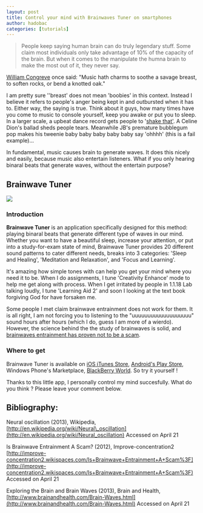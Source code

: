 ```yaml
---
layout: post
title: Control your mind with Brainwaves Tuner on smartphones
author: hadobac
categories: [tutorials]
---
```


> People keep saying human brain can do truly legendary stuff. Some claim
most individuals only take advantage of 10% of the capacity of the
brain. But when it comes to the manipulate the humna brain to make the
most out of it, they never say.

[William Congreve](http://en.wikipedia.org/wiki/William_Congreve) once
said: "Music hath charms to soothe a savage breast, to soften rocks, or
bend a knotted oak."

I am pretty sure ''breast' does not mean 'boobies' in this context.
Instead I believe it refers to people's anger being kept in and
outbursted when it has to. Either way, the saying is true. Think about
it guys, how many times have you come to music to console yourself, keep
you awake or put you to sleep. In a larger scale, a upbeat dance record
gets people to '[shake that'](blank). A Celine Dion's ballad sheds
people tears. Meanwhile JB's premature bubblegum pop makes his tweenie
baby baby baby baby baby say 'ohhhh' (this is a fail example)...

In fundamental, music causes brain to generate waves. It does this
nicely and easily, because music also entertain listeners. What if you
only hearing binaral beats that generate waves, without the entertain
purpose?

## Brainwave Tuner

![](http://a1831.phobos.apple.com/us/r1000/063/Purple/9f/98/49/mzl.hgannvvj.320x480-75.jpg)

### Introduction

**Brainwave Tuner** is an application specifically designed for this
method: playing binaral beats that generate different type of waves in
our mind. Whether you want to have a beautiful sleep, increase your
attention, or put into a study-for-exam state of mind, Brainwave Tuner
provides 20 different sound patterns to cater different needs, breaks
into 3 categories: 'Sleep and Healing', 'Meditation and Relaxation', and
'Focus and Learning'.

It's amazing how simple tones with can help you get your mind where you
need it to be. When I do assignments, I tune 'Creativity Enhance' mode
to help me get along with process. When I get irritated by people in
1.1.18 Lab talking loudly, I tune 'Learning Aid 2' and soon I looking at
the text book forgiving God for have forsaken me.

Some people I met claim brainwave entrainment does not work for them. It
is all right, I am not forcing you to listening to the
"uuuuuuuuuuuuuuuuuuu" sound hours after hours (which I do, guess I am
more of a wierdo). However, the science behind the the study of
brainwaves is solid, and [brainwaves entrainment has proven not to be a
scam](http://improve-concentration2.wikispaces.com/Is+Brainwave+Entrainment+A+Scam%3F).

### Where to get

Brainwave Tuner is available on [iOS iTunes
Store](https://itunes.apple.com/us/app/brainwave-tuner/id328266349?mt=8),
[Android's Play
Store](https://play.google.com/store/apps/details?id=imoblife.brainwavetuner.market&hl=en),
Windows Phone's Marketplace, [BlackBerry
World](http://appworld.blackberry.com/webstore/content/3062/?lang=en).
So try it yourself !

Thanks to this little app, I personally control my mind succesfully.
What do you think ? Please leave your comment below.

## Bibliography:

Neural oscillation (2013), Wikipedia,
[http://en.wikipedia.org/wiki/Neural\_oscillation](http://en.wikipedia.org/wiki/Neural_oscillation)
Accessed on April 21

Is Brainwave Entrainment A Scam? (2012), Improve-concentration2
[http://improve-concentration2.wikispaces.com/Is+Brainwave+Entrainment+A+Scam%3F](http://improve-concentration2.wikispaces.com/Is+Brainwave+Entrainment+A+Scam%3F)
Accessed on April 21

Exploring the Brain and Brain Waves (2013), Brain and Health,
[http://www.brainandhealth.com/Brain-Waves.html](http://www.brainandhealth.com/Brain-Waves.html)
Accessed on April 21
